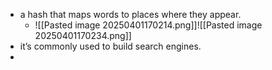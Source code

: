 -  a hash that maps words to places where they appear. 
	- ![[Pasted image 20250401170214.png]]![[Pasted image 20250401170234.png]]
- it’s commonly used to build search engines. 
- 